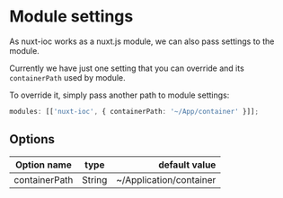 # Module settings

As nuxt-ioc works as a nuxt.js module, we can also pass settings to the module.

Currently we have just one setting that you can override and its `containerPath` used by module.

To override it, simply pass another path to module settings:

```ts
modules: [['nuxt-ioc', { containerPath: '~/App/container' }]];
```

## Options

| Option name   |  type  |           default value |
| ------------- | :----: | ----------------------: |
| containerPath | String | ~/Application/container |
